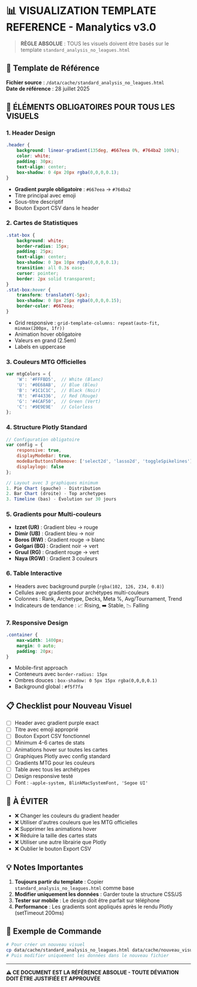# 📊 VISUALIZATION TEMPLATE REFERENCE - Manalytics v3.0

> **RÈGLE ABSOLUE** : TOUS les visuels doivent être basés sur le template `standard_analysis_no_leagues.html`

## 🎨 Template de Référence
**Fichier source** : `/data/cache/standard_analysis_no_leagues.html`  
**Date de référence** : 28 juillet 2025

## 🔴 ÉLÉMENTS OBLIGATOIRES POUR TOUS LES VISUELS

### 1. Header Design
```css
.header {
    background: linear-gradient(135deg, #667eea 0%, #764ba2 100%);
    color: white;
    padding: 30px;
    text-align: center;
    box-shadow: 0 4px 20px rgba(0,0,0,0.1);
}
```
- **Gradient purple obligatoire** : `#667eea` → `#764ba2`
- Titre principal avec emoji
- Sous-titre descriptif
- Bouton Export CSV dans le header

### 2. Cartes de Statistiques
```css
.stat-box {
    background: white;
    border-radius: 15px;
    padding: 25px;
    text-align: center;
    box-shadow: 0 3px 10px rgba(0,0,0,0.1);
    transition: all 0.3s ease;
    cursor: pointer;
    border: 2px solid transparent;
}
.stat-box:hover {
    transform: translateY(-5px);
    box-shadow: 0 8px 25px rgba(0,0,0,0.15);
    border-color: #667eea;
}
```
- Grid responsive : `grid-template-columns: repeat(auto-fit, minmax(200px, 1fr))`
- Animation hover obligatoire
- Valeurs en grand (2.5em)
- Labels en uppercase

### 3. Couleurs MTG Officielles
```javascript
var mtgColors = {
    'W': '#FFFBD5',  // White (Blanc)
    'U': '#0E68AB',  // Blue (Bleu)
    'B': '#1C1C1C',  // Black (Noir)
    'R': '#F44336',  // Red (Rouge)
    'G': '#4CAF50',  // Green (Vert)
    'C': '#9E9E9E'   // Colorless
};
```

### 4. Structure Plotly Standard
```javascript
// Configuration obligatoire
var config = {
    responsive: true,
    displayModeBar: true,
    modeBarButtonsToRemove: ['select2d', 'lasso2d', 'toggleSpikelines'],
    displaylogo: false
};

// Layout avec 3 graphiques minimum
1. Pie Chart (gauche) - Distribution
2. Bar Chart (droite) - Top archetypes
3. Timeline (bas) - Évolution sur 30 jours
```

### 5. Gradients pour Multi-couleurs
- **Izzet (UR)** : Gradient bleu → rouge
- **Dimir (UB)** : Gradient bleu → noir
- **Boros (RW)** : Gradient rouge → blanc
- **Golgari (BG)** : Gradient noir → vert
- **Gruul (RG)** : Gradient rouge → vert
- **Naya (RGW)** : Gradient 3 couleurs

### 6. Table Interactive
- Headers avec background purple (`rgba(102, 126, 234, 0.8)`)
- Cellules avec gradients pour archétypes multi-couleurs
- Colonnes : Rank, Archetype, Decks, Meta %, Avg/Tournament, Trend
- Indicateurs de tendance : 📈 Rising, ➡️ Stable, 📉 Falling

### 7. Responsive Design
```css
.container {
    max-width: 1400px;
    margin: 0 auto;
    padding: 20px;
}
```
- Mobile-first approach
- Conteneurs avec `border-radius: 15px`
- Ombres douces : `box-shadow: 0 5px 15px rgba(0,0,0,0.1)`
- Background global : `#f5f7fa`

## 📋 Checklist pour Nouveau Visuel

- [ ] Header avec gradient purple exact
- [ ] Titre avec emoji approprié
- [ ] Bouton Export CSV fonctionnel
- [ ] Minimum 4-6 cartes de stats
- [ ] Animations hover sur toutes les cartes
- [ ] Graphiques Plotly avec config standard
- [ ] Gradients MTG pour les couleurs
- [ ] Table avec tous les archétypes
- [ ] Design responsive testé
- [ ] Font : `-apple-system, BlinkMacSystemFont, 'Segoe UI'`

## 🚫 À ÉVITER
- ❌ Changer les couleurs du gradient header
- ❌ Utiliser d'autres couleurs que les MTG officielles
- ❌ Supprimer les animations hover
- ❌ Réduire la taille des cartes stats
- ❌ Utiliser une autre librairie que Plotly
- ❌ Oublier le bouton Export CSV

## 💡 Notes Importantes
1. **Toujours partir du template** : Copier `standard_analysis_no_leagues.html` comme base
2. **Modifier uniquement les données** : Garder toute la structure CSS/JS
3. **Tester sur mobile** : Le design doit être parfait sur téléphone
4. **Performance** : Les gradients sont appliqués après le rendu Plotly (setTimeout 200ms)

## 📝 Exemple de Commande
```bash
# Pour créer un nouveau visuel
cp data/cache/standard_analysis_no_leagues.html data/cache/nouveau_visuel.html
# Puis modifier uniquement les données dans le nouveau fichier
```

---

**⚠️ CE DOCUMENT EST LA RÉFÉRENCE ABSOLUE - TOUTE DÉVIATION DOIT ÊTRE JUSTIFIÉE ET APPROUVÉE**